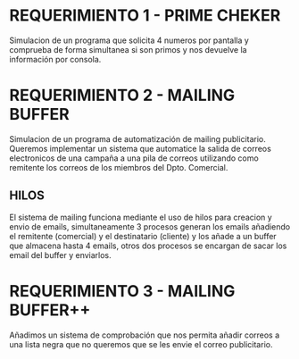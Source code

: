 # REQUERIMIENTO 1 -  PRIME CHEKER

Simulacion de un programa que solicita 4 numeros por pantalla y comprueba de forma simultanea si son primos y nos devuelve la información por consola.


# REQUERIMIENTO 2 -  MAILING BUFFER

Simulacion de un programa de automatización de mailing publicitario. Queremos implementar un sistema que automatice la salida de correos electronicos de una campaña a una pila de correos utilizando como remitente los correos de los miembros del Dpto. Comercial.

## HILOS 

El sistema de mailing funciona mediante el uso de hilos para creacion y envio de emails, simultaneamente 3 procesos generan los emails añadiendo el remitente (comercial) y el destinatario (cliente) y los añade a un buffer que almacena hasta 4 emails, otros dos procesos se encargan de sacar los email del buffer y enviarlos.

# REQUERIMIENTO 3 -  MAILING BUFFER++

Añadimos un sistema de comprobación que nos permita añadir correos a una lista negra que no queremos que se les envie el correo publicitario.
